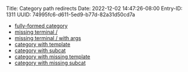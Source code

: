 Title: Category path redirects
Date: 2022-12-02 14:47:26-08:00
Entry-ID: 1311
UUID: 74995fc6-d611-5ed9-b77d-82a31d50cd7a

* [fully-formed category](/categories/)
* [missing terminal /](/categories)
* [missing terminal / with args](/categories?foo=bar)
* [category with template](/categories/index)
* [category with subcat](/categories/subcat1)
* [category with missing template](/categories/xyzzy)
* [category with missing subcat](/categories/xyzzy/)
